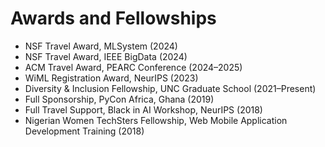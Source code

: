 # Awards and Fellowships

- NSF Travel Award, MLSystem (2024)
- NSF Travel Award, IEEE BigData (2024)  
- ACM Travel Award, PEARC Conference (2024–2025)  
- WiML Registration Award, NeurIPS (2023)  
- Diversity & Inclusion Fellowship, UNC Graduate School (2021–Present)  
- Full Sponsorship, PyCon Africa, Ghana (2019)  
- Full Travel Support, Black in AI Workshop, NeurIPS (2018)
- Nigerian Women TechSters Fellowship, Web Mobile Application Development Training (2018)

